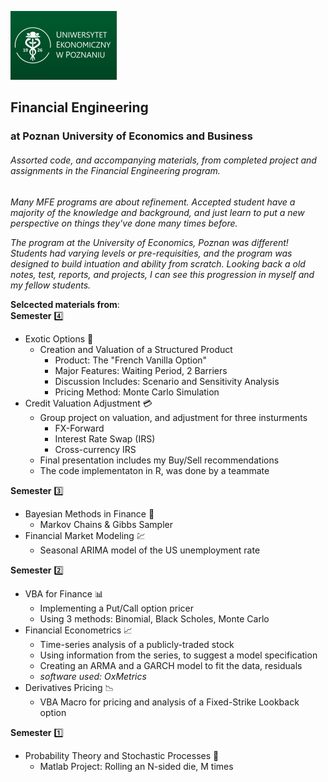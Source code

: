 [![](/img_assets/ueplogo.png "University of Economics, Poznan")](https://ue.poznan.pl/en/)

## Financial Engineering
### at Poznan University of Economics and Business

###### Assorted code, and accompanying materials, from completed project and assignments in the Financial Engineering program.

_Many MFE programs are about refinement. Accepted student have a majority of the knowledge and background, and just learn to put a new perspective on things they've done many times before._

_The program at the University of Economics, Poznan was different! Students had varying levels or pre-requisities, and the program was designed to build intuation and ability from scratch. Looking back a old notes, test, reports, and projects, I can see this progression in myself and my fellow students._


__Selcected materials from__:  
**Semester** :four:

  - Exotic Options :currency_exchange:
      - Creation and Valuation of a Structured Product
          - Product: The "French Vanilla Option"
          - Major Features: Waiting Period, 2 Barriers
          - Discussion Includes: Scenario and Sensitivity Analysis
          - Pricing Method: Monte Carlo Simulation
  - Credit Valuation Adjustment :credit_card:
      - Group project on valuation, and adjustment for three insturments
          - FX-Forward
          - Interest Rate Swap (IRS)
          - Cross-currency IRS
      - Final presentation includes my Buy/Sell recommendations
      - The code implementaton in R, was done by a teammate

**Semester** :three:

  - Bayesian Methods in Finance :link:
      - Markov Chains & Gibbs Sampler
  - Financial Market Modeling :chart:
      - Seasonal ARIMA model of the US unemployment rate

**Semester** :two:

  - VBA for Finance :bar_chart:
      - Implementing a Put/Call option pricer
      - Using 3 methods: Binomial, Black Scholes, Monte Carlo
  - Financial Econometrics :chart_with_upwards_trend:
      - Time-series analysis of a publicly-traded stock
      - Using information from the series, to suggest a model specification
      - Creating an ARMA and a GARCH model to fit the data, residuals
      - _software used: OxMetrics_
  - Derivatives Pricing :chart_with_downwards_trend:
      - VBA Macro for pricing and analysis of a Fixed-Strike Lookback option

**Semester** :one:

  - Probability Theory and Stochastic Processes :game_die:
      - Matlab Project: Rolling an N-sided die, M times


 